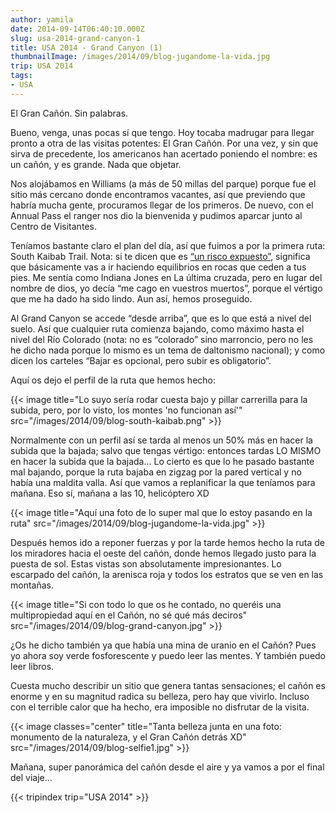 ```yaml
---
author: yamila
date: 2014-09-14T06:40:10.000Z
slug: usa-2014-grand-canyon-1
title: USA 2014 - Grand Canyon (1)
thumbnailImage: /images/2014/09/blog-jugandome-la-vida.jpg
trip: USA 2014
tags:
- USA
---
```



El Gran Cañón. Sin palabras.

Bueno, venga, unas pocas sí que tengo. Hoy tocaba madrugar para llegar pronto a otra de las visitas potentes: El Gran Cañón. Por una vez, y sin que sirva de precedente, los americanos han acertado poniendo el nombre: es un cañón, y es grande. Nada que objetar.

Nos alojábamos en Williams (a más de 50 millas del parque) porque fue el sitio más cercano donde encontramos vacantes, así que previendo que habría mucha gente, procuramos llegar de los primeros. De nuevo, con el Annual Pass el ranger nos dio la bienvenida y pudimos aparcar junto al Centro de Visitantes.

Teníamos bastante claro el plan del día, así que fuimos a por la primera ruta: South Kaibab Trail. Nota: si te dicen que es [“un risco expuesto”](https://www.google.com/search?q=south+kaibab+trail&es_sm=93&source=lnms&tbm=isch&sa=X&ei=2jcVVObVM9D6oQT-tID4Bg&ved=0CAgQ_AUoAQ&biw=1024&bih=705), significa que básicamente vas a ir haciendo equilibrios en rocas que ceden a tus pies. Me sentía como Indiana Jones en La última cruzada, pero en lugar del nombre de dios, yo decía “me cago en vuestros muertos”, porque el vértigo que me ha dado ha sido lindo. Aun así, hemos proseguido.

Al Grand Canyon se accede “desde arriba”, que es lo que está a nivel del suelo. Así que cualquier ruta comienza bajando, como máximo hasta el nivel del Río Colorado (nota: no es “colorado” sino marroncio, pero no les he dicho nada porque lo mismo es un tema de daltonismo nacional); y como dicen los carteles “Bajar es opcional, pero subir es obligatorio”.

Aquí os dejo el perfil de la ruta que hemos hecho:

{{< image title="Lo suyo sería rodar cuesta bajo y pillar carrerilla para la subida, pero, por lo visto, los montes 'no funcionan así'" src="/images/2014/09/blog-south-kaibab.png" >}}

Normalmente con un perfil así se tarda al menos un 50% más en hacer la subida que la bajada; salvo que tengas vértigo: entonces tardas LO MISMO en hacer la subida que la bajada... Lo cierto es que lo he pasado bastante mal bajando, porque la ruta bajaba en zigzag por la pared vertical y no había una maldita valla. Así que vamos a replanificar la que teníamos para mañana. Eso sí, mañana a las 10, helicóptero XD

{{< image title="Aquí una foto de lo super mal que lo estoy pasando en la ruta" src="/images/2014/09/blog-jugandome-la-vida.jpg" >}}

Después hemos ido a reponer fuerzas y por la tarde hemos hecho la ruta de los miradores hacia el oeste del cañón, donde hemos llegado justo para la puesta de sol. Estas vistas son absolutamente impresionantes. Lo escarpado del cañón, la arenisca roja y todos los estratos que se ven en las montañas.

{{< image title="Si con todo lo que os he contado, no queréis una multipropiedad aquí en el Cañón, no sé qué más deciros" src="/images/2014/09/blog-grand-canyon.jpg" >}}

¿Os he dicho también ya que había una mina de uranio en el Cañón? Pues yo ahora soy verde fosforescente y puedo leer las mentes. Y también puedo leer libros.

Cuesta mucho describir un sitio que genera tantas sensaciones; el cañón es enorme y en su magnitud radica su belleza, pero hay que vivirlo. Incluso con el terrible calor que ha hecho, era imposible no disfrutar de la visita.

{{< image classes="center" title="Tanta belleza junta en una foto: monumento de la naturaleza, y el Gran Cañón detrás XD" src="/images/2014/09/blog-selfie1.jpg" >}}

Mañana, super panorámica del cañón desde el aire y ya vamos a por el final del viaje…

{{< tripindex trip="USA 2014" >}}
